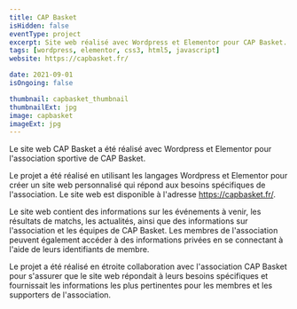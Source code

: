 ```yaml
---
title: CAP Basket
isHidden: false
eventType: project
excerpt: Site web réalisé avec Wordpress et Elementor pour CAP Basket.
tags: [wordpress, elementor, css3, html5, javascript]
website: https://capbasket.fr/

date: 2021-09-01
isOngoing: false

thumbnail: capbasket_thumbnail
thumbnailExt: jpg
image: capbasket
imageExt: jpg
---
```


Le site web CAP Basket a été réalisé avec Wordpress et Elementor pour l'association sportive de CAP Basket.

Le projet a été réalisé en utilisant les langages Wordpress et Elementor pour créer un site web personnalisé qui répond aux besoins spécifiques de l'association. Le site web est disponible à l'adresse https://capbasket.fr/.

Le site web contient des informations sur les événements à venir, les résultats de matchs, les actualités, ainsi que des informations sur l'association et les équipes de CAP Basket. Les membres de l'association peuvent également accéder à des informations privées en se connectant à l'aide de leurs identifiants de membre.

Le projet a été réalisé en étroite collaboration avec l'association CAP Basket pour s'assurer que le site web répondait à leurs besoins spécifiques et fournissait les informations les plus pertinentes pour les membres et les supporters de l'association.
